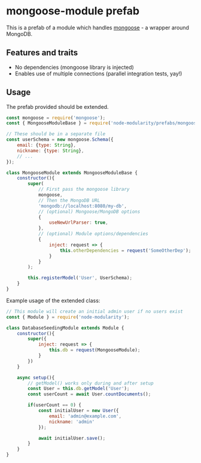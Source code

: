 # mongoose-module prefab

This is a prefab of a module which handles [mongoose](https://www.npmjs.com/package/mongoose) - a wrapper around MongoDB.

## Features and traits

- No dependencies (mongoose library is injected)
- Enables use of multiple connections (parallel integration tests, yay!)

## Usage

The prefab provided should be extended.

```javascript
const mongoose = require('mongoose');
const { MongooseModuleBase } = require('node-modularity/prefabs/mongoose-module');

// These should be in a separate file
const userSchema = new mongoose.Schema({
    email: {type: String},
    nickname: {type: String},
    // ...
});

class MongooseModule extends MongooseModuleBase {
    constructor(){
        super(
            // First pass the mongoose library
            mongoose,
            // Then the MongoDB URL
            'mongodb://localhost:8080/my-db',
            // (optional) Mongoose/MongoDB options
            {
                useNewUrlParser: true,
            },
            // (optional) Module options/dependencies
            {
                inject: request => {
                    this.otherDependencies = request('SomeOtherDep');
                }
            }
        );

        this.registerModel('User', UserSchema);
    }
}
```

Example usage of the extended class:

```javascript
// This module will create an initial admin user if no users exist
const { Module } = require('node-modularity');

class DatabaseSeedingModule extends Module {
    constructor(){
        super({
            inject: request => {
                this.db = request(MongooseModule);
            }
        })
    }

    async setup(){
        // getModel() works only during and after setup
        const User = this.db.getModel('User');
        const userCount = await User.countDocuments();

        if(userCount == 0) {
            const initialUser = new User({
                email: 'admin@example.com',
                nickname: 'admin'
            });

            await initialUser.save();
        }
    }
}
```
